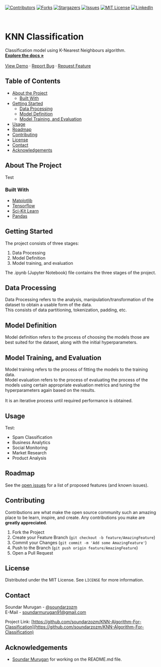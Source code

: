 [![Contributors][contributors-shield]][contributors-url]
[![Forks][forks-shield]][forks-url]
[![Stargazers][stars-shield]][stars-url]
[![Issues][issues-shield]][issues-url]
[![MIT License][license-shield]][license-url]
[![LinkedIn][linkedin-shield]][linkedin-url]



<!-- PROJECT LOGO -->
<br />
<p align="left">

  <h1 align="left">KNN Classification</h1>

  <p align="left">
    Classification model using K-Nearest Neighbours algorithm.
    <br />
    <a href="https://github.com/soundarzozm/KNN-Algorithm-For-Classification"><strong>Explore the docs »</strong></a>
    <br />
    <br />
    <a href="https://github.com/soundarzozm/KNN-Algorithm-For-Classification">View Demo</a>
    ·
    <a href="https://github.com/soundarzozm/KNN-Algorithm-For-Classification/issues">Report Bug</a>
    ·
    <a href="https://github.com/soundarzozm/KNN-Algorithm-For-Classification/issues">Request Feature</a>
  </p>
</p>



<!-- TABLE OF CONTENTS -->
## Table of Contents

* [About the Project](#about-the-project)
  * [Built With](#built-with)
* [Getting Started](#getting-started)
  * [Data Processing](#process)
  * [Model Definition](#def)
  * [Model Training, and Evaluation](#train)
* [Usage](#usage)
* [Roadmap](#roadmap)
* [Contributing](#contributing)
* [License](#license)
* [Contact](#contact)
* [Acknowledgements](#acknowledgements)



<!-- ABOUT THE PROJECT -->
## About The Project
Test


### Built With

* [Matplotlib](https://matplotlib.org/)
* [Tensorflow](https://www.tensorflow.org/)
* [Sci-Kit Learn](https://scikit-learn.org/)
* [Pandas](https://pandas.pydata.org/)



<!-- GETTING STARTED -->
## Getting Started

The project consists of three stages:
1. Data Processing
2. Model Definition
3. Model training, and evaluation

The .ipynb (Jupyter Notebook) file contains the three stages of the project.

## Data Processing

Data Processing refers to the analysis, manipulation/transformation of the dataset to obtain a usable form of the data.<br>
This consists of data partitioning, tokenization, padding, etc.

## Model Definition
 
Model definition refers to the process of choosing the models those are best suited for the dataset, along with the initial hyperparameters.

## Model Training, and Evaluation
 
Model training refers to the process of fitting the models to the training data.<br>
Model evaluation refers to the process of evaluating the process of the models using certain appropriate evaluation metrics and tuning the hyperparameters again based on the results.<br>
<br>
It is an iterative process until required performance is obtained. 



<!-- USAGE EXAMPLES -->
## Usage

Test:<br>
* Spam Classification
* Business Analytics
* Social Monitoring
* Market Research
* Product Analysis


<!-- ROADMAP -->
## Roadmap

See the [open issues](https://github.com/soundarzozm/KNN-Algorithm-For-Classification/issues) for a list of proposed features (and known issues).



<!-- CONTRIBUTING -->
## Contributing

Contributions are what make the open source community such an amazing place to be learn, inspire, and create. Any contributions you make are **greatly appreciated**.

1. Fork the Project
2. Create your Feature Branch (`git checkout -b feature/AmazingFeature`)
3. Commit your Changes (`git commit -m 'Add some AmazingFeature'`)
4. Push to the Branch (`git push origin feature/AmazingFeature`)
5. Open a Pull Request



<!-- LICENSE -->
## License

Distributed under the MIT License. See `LICENSE` for more information.



<!-- CONTACT -->
## Contact

Soundar Murugan - [@soundarzozm](https://twitter.com/soundarzozm)<br>
E-Mail - [soundarmurugan91@gmail.com](soundarmurugan91@gmail.com)

Project Link: [https://github.com/soundarzozm/KNN-Algorithm-For-Classification](https://github.com/soundarzozm/KNN-Algorithm-For-Classification)



<!-- ACKNOWLEDGEMENTS -->
## Acknowledgements

* [Soundar Murugan](https://github.com/soundarzozm/) for working on the README.md file.





<!-- MARKDOWN LINKS & IMAGES -->
<!-- https://www.markdownguide.org/basic-syntax/#reference-style-links -->
[contributors-shield]: https://img.shields.io/github/contributors/soundarzozm/KNN-Algorithm-For-Classification.svg?style=flat-square
[contributors-url]: https://github.com/soundarzozm/KNN-Algorithm-For-Classification/graphs/contributors
[forks-shield]: https://img.shields.io/github/forks/soundarzozm/KNN-Algorithm-For-Classification.svg?style=flat-square
[forks-url]: https://github.com/soundarzozm/KNN-Algorithm-For-Classification/network/members
[stars-shield]: https://img.shields.io/github/stars/soundarzozm/KNN-Algorithm-For-Classification.svg?style=flat-square
[stars-url]: https://github.com/soundarzozm/KNN-Algorithm-For-Classification/stargazers
[issues-shield]: https://img.shields.io/github/issues/soundarzozm/KNN-Algorithm-For-Classification.svg?style=flat-square
[issues-url]: https://github.com/soundarzozm/KNN-Algorithm-For-Classification/issues
[license-shield]: https://img.shields.io/github/license/soundarzozm/KNN-Algorithm-For-Classification.svg?style=flat-square
[license-url]: https://github.com/soundarzozm/KNN-Algorithm-For-Classification/blob/master/LICENSE.txt
[linkedin-shield]: https://img.shields.io/badge/-LinkedIn-black.svg?style=flat-square&logo=linkedin&colorB=555
[linkedin-url]: https://linkedin.com/in/soundar-murugan
